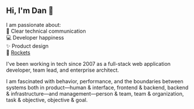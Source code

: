## Hi, I'm Dan :wave:

I am passionate about:  
:notebook: Clear technical communication  
:computer: Developer happiness  
:sparkles: Product design  
:rocket: [Rockets][1]

I've been working in tech since 2007 as a full-stack web application developer, team lead, and enterprise architect.

I am fascinated with behavior, performance, and the boundaries between systems both in product—human & interface, frontend & backend, backend & infrastructure—and management—person & team, team & organization, task & objective, objective & goal.

[1]: https://rocketlabdelta.com/
